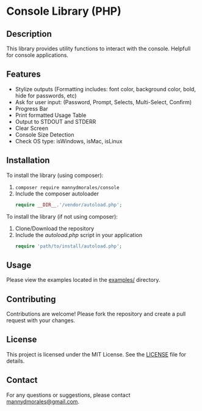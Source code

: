 # Console Library (PHP)

## Description
This library provides utility functions to interact with the console. Helpfull for console applications.

## Features
- Stylize outputs (Formatting includes: font color, background color, bold, hide for passwords, etc)
- Ask for user input: (Password, Prompt, Selects, Multi-Select, Confirm)
- Progress Bar
- Print formatted Usage Table
- Output to STDOUT and STDERR
- Clear Screen
- Console Size Detection
- Check OS type: isWindows, isMac, isLinux

## Installation
To install the library (using composer):

1. `composer require mannydmorales/console`
2. Include the composer autoloader 
    ```php
    require __DIR__.'/vendor/autoload.php';
    ```

To install the library (if not using composer):

1. Clone/Download the repository
2. Include the *autoload.php* script in your application
    ```php
    require 'path/to/install/autoload.php';
    ```

## Usage
Please view the examples located in the [examples/](examples) directory.

## Contributing
Contributions are welcome! Please fork the repository and create a pull request with your changes.

## License
This project is licensed under the MIT License. See the [LICENSE](LICENSE) file for details.

## Contact
For any questions or suggestions, please contact [mannydmorales@gmail.com](mailto:mannydmorales@gmail.com).
